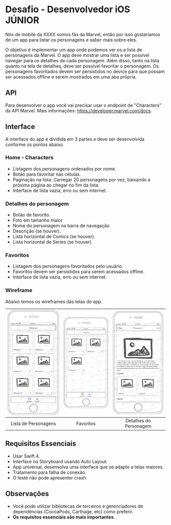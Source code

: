 # Desafio - Desenvolvedor iOS JÚNIOR

Nós de mobile da XXXX somos fãs da Marvel, então por isso gostaríamos de um app para listar os personagens e saber mais sobre eles.

O objetivo é implementar um app onde podemos ver os a lista de personagens da Marvel. O app deve mostrar uma lista e ser possível navegar para os detalhes de cada personagem. Além disso, tanto na lista quanto na tela de detalhes, deve ser possível favoritar o personagem. Os personagens favoritados devem ser persistidos no device para que possam ser acessados offline e serem mostrados em uma aba própria.

## API

Para desenvolver o app você vai precisar usar o endpoint de "Characters" da API Marvel. 
Mais informações: https://developer.marvel.com/docs.

## Interface

A interface do app é dividida em 3 partes e deve ser desenvolvida conforme os pontos abaixo.

### Home - Characters

* Listagem dos personagens ordenados por nome.
* Botão para favoritar nas células.
* Paginação na lista: Carregar 20 personagens por vez, baixando a próxima página ao chegar no fim da lista.
* Interface de lista vazia, erro ou sem internet.

### Detalhes do personagem

* Botão de favorito.
* Foto em tamanho maior 
* Nome do personagem na barra de navegação
* Descrição (se houver).
* Lista horizontal de Comics (se houver).
* Lista horizontal de Series (se houver).

### Favoritos

* Listagem dos personagens favoritados pelo usuário.
* Favoritos devem ser persistidos para serem acessados offline.
* Interface de lista vazia, erro ou sem internet.

### Wireframe

Abaixo temos os wireframes das telas do app.

| ![Page1](iOS/Characters.png)  | ![Page2](iOS/Favorites.png) | ![Page3](iOS/Detail.png) |
|:---:|:---:|:---:|
| Lista de Personagens | Favoritos | Detalhes do Personagem |

## Requisitos Essenciais

* Usar Swift 4.
* Interface no Storyboard usando Auto Layout.
* App universal, desenvolva uma interface que se adapte a telas maiores.
* Tratamento para falha de conexão.
* O teste não pode apresenter crash.

## Observações

* Você pode utilizar bibliotecas de terceiros e gerenciadores de dependências (CocoaPods, Carthage, etc) como preferir.
* **Os requisitos essenciais são mais importantes**.

